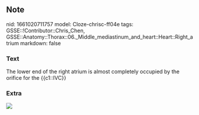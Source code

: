 ## Note
nid: 1661020711757
model: Cloze-chrisc-ff04e
tags: GSSE::!Contributor::Chris_Chen, GSSE::Anatomy::Thorax::06._Middle_mediastinum_and_heart::Heart::Right_atrium
markdown: false

### Text
<div class="toggle">
  The lower end of the right atrium is almost completely occupied
  by the orifice for the {{c1::IVC}}
</div>

### Extra
<img src="13427797_1230203717012625_2777689311334471882_n.jpg">
